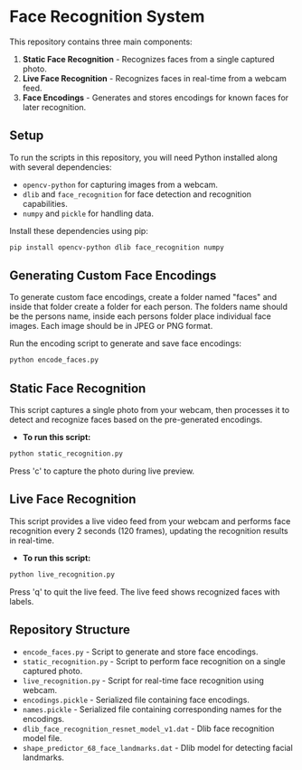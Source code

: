 # Face Recognition System

This repository contains three main components:
1. **Static Face Recognition** - Recognizes faces from a single captured photo.
2. **Live Face Recognition** - Recognizes faces in real-time from a webcam feed.
3. **Face Encodings** - Generates and stores encodings for known faces for later recognition.

## Setup

To run the scripts in this repository, you will need Python installed along with several dependencies:
- `opencv-python` for capturing images from a webcam.
- `dlib` and `face_recognition` for face detection and recognition capabilities.
- `numpy` and `pickle` for handling data.

Install these dependencies using pip:
```bash
pip install opencv-python dlib face_recognition numpy
```

## Generating Custom Face Encodings

To generate custom face encodings, create a folder named "faces" and inside that folder create a folder for each person. The folders name should be the persons name, inside each persons folder place individual face images. Each image should be in JPEG or PNG format.

Run the encoding script to generate and save face encodings:
```bash
python encode_faces.py
```

## Static Face Recognition

This script captures a single photo from your webcam, then processes it to detect and recognize faces based on the pre-generated encodings.

- **To run this script:**
```bash
python static_recognition.py
```
Press 'c' to capture the photo during live preview.

## Live Face Recognition

This script provides a live video feed from your webcam and performs face recognition every 2 seconds (120 frames), updating the recognition results in real-time.

- **To run this script:**
```bash
python live_recognition.py
```
Press 'q' to quit the live feed. The live feed shows recognized faces with labels.

## Repository Structure

- `encode_faces.py` - Script to generate and store face encodings.
- `static_recognition.py` - Script to perform face recognition on a single captured photo.
- `live_recognition.py` - Script for real-time face recognition using webcam.
- `encodings.pickle` - Serialized file containing face encodings.
- `names.pickle` - Serialized file containing corresponding names for the encodings.
- `dlib_face_recognition_resnet_model_v1.dat` - Dlib face recognition model file.
- `shape_predictor_68_face_landmarks.dat` - Dlib model for detecting facial landmarks.
